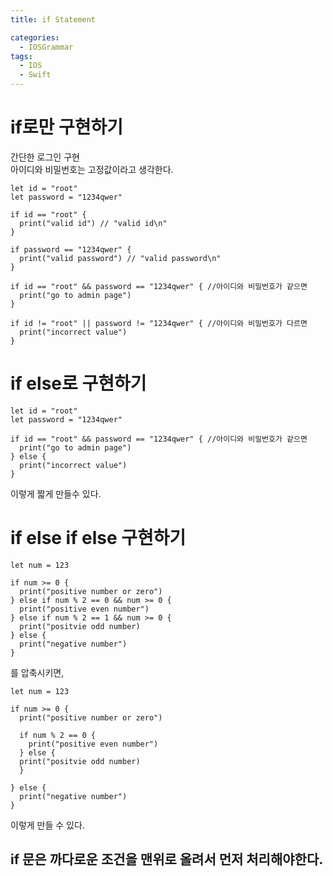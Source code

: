 ```yaml
---
title: if Statement

categories:
  - IOSGrammar
tags:
  - IOS
  - Swift
---
```


# if로만 구현하기

간단한 로그인 구현  
아이디와 비밀번호는 고정값이라고 생각한다.
~~~
let id = "root" 
let password = "1234qwer"

if id == "root" {
  print("valid id") // "valid id\n"
}

if password == "1234qwer" {
  print("valid password") // "valid password\n"
}

if id == "root" && password == "1234qwer" { //아이디와 비밀번호가 같으면
  print("go to admin page")
} 

if id != "root" || password != "1234qwer" { //아이디와 비밀번호가 다르면
  print("incorrect value")
}
~~~  

# if else로 구현하기

~~~
let id = "root" 
let password = "1234qwer"

if id == "root" && password == "1234qwer" { //아이디와 비밀번호가 같으면
  print("go to admin page")
} else {
  print("incorrect value")
}
~~~
이렇게 짧게 만들수 있다.

# if else if else 구현하기
~~~
let num = 123

if num >= 0 {
  print("positive number or zero")
} else if num % 2 == 0 && num >= 0 {
  print("positive even number")
} else if num % 2 == 1 && num >= 0 {
  print("positvie odd number)
} else {
  print("negative number")
}
~~~
를 압축시키면,

~~~
let num = 123

if num >= 0 {
  print("positive number or zero")

  if num % 2 == 0 {
    print("positive even number")
  } else {
  print("positvie odd number)
  }

} else {
  print("negative number")
}
~~~
이렇게 만들 수 있다.

## if 문은 까다로운 조건을 맨위로 올려서 먼저 처리해야한다.  
